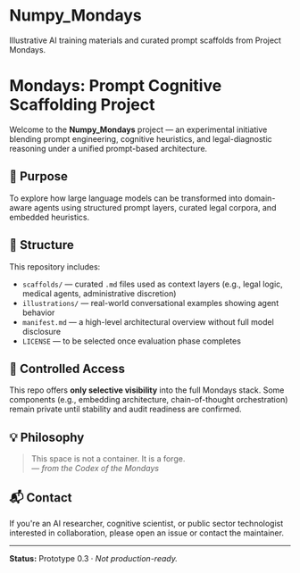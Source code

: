# Numpy_Mondays
Illustrative AI training materials and curated prompt scaffolds from Project Mondays.
# Mondays: Prompt Cognitive Scaffolding Project

Welcome to the **Numpy_Mondays** project — an experimental initiative blending prompt engineering, cognitive heuristics, and legal-diagnostic reasoning under a unified prompt-based architecture.

## 🧠 Purpose
To explore how large language models can be transformed into domain-aware agents using structured prompt layers, curated legal corpora, and embedded heuristics.

## 🔧 Structure
This repository includes:
- `scaffolds/` — curated `.md` files used as context layers (e.g., legal logic, medical agents, administrative discretion)
- `illustrations/` — real-world conversational examples showing agent behavior
- `manifest.md` — a high-level architectural overview without full model disclosure
- `LICENSE` — to be selected once evaluation phase completes

## 🚫 Controlled Access
This repo offers **only selective visibility** into the full Mondays stack. Some components (e.g., embedding architecture, chain-of-thought orchestration) remain private until stability and audit readiness are confirmed.

## 💡 Philosophy
> This space is not a container. It is a forge.  
> — _from the Codex of the Mondays_

## 📬 Contact
If you're an AI researcher, cognitive scientist, or public sector technologist interested in collaboration, please open an issue or contact the maintainer.

---
**Status:** Prototype 0.3 · _Not production-ready._

